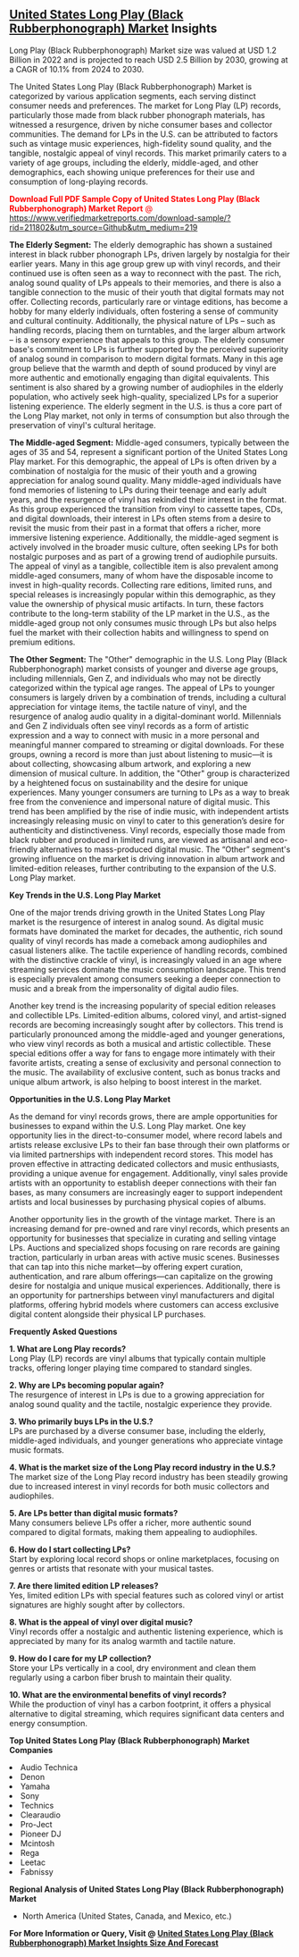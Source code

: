 <h2><a href="https://www.verifiedmarketreports.com/download-sample/?rid=211802&amp;utm_source=Github&amp;utm_medium=219" target="_blank">United States Long Play (Black Rubberphonograph) Market</a> Insights</h2><p>Long Play (Black Rubberphonograph) Market size was valued at USD 1.2 Billion in 2022 and is projected to reach USD 2.5 Billion by 2030, growing at a CAGR of 10.1% from 2024 to 2030.</p><p><p>The United States Long Play (Black Rubberphonograph) Market is categorized by various application segments, each serving distinct consumer needs and preferences. The market for Long Play (LP) records, particularly those made from black rubber phonograph materials, has witnessed a resurgence, driven by niche consumer bases and collector communities. The demand for LPs in the U.S. can be attributed to factors such as vintage music experiences, high-fidelity sound quality, and the tangible, nostalgic appeal of vinyl records. This market primarily caters to a variety of age groups, including the elderly, middle-aged, and other demographics, each showing unique preferences for their use and consumption of long-playing records. <p><span class=""><span style="color: #ff0000;"><strong>Download Full PDF Sample Copy of United States Long Play (Black Rubberphonograph) Market Report</strong> @ </span><a href="https://www.verifiedmarketreports.com/download-sample/?rid=211802&amp;utm_source=Github&amp;utm_medium=219" target="_blank">https://www.verifiedmarketreports.com/download-sample/?rid=211802&amp;utm_source=Github&amp;utm_medium=219</a></span></p></p> <p><strong>The Elderly Segment:</strong> The elderly demographic has shown a sustained interest in black rubber phonograph LPs, driven largely by nostalgia for their earlier years. Many in this age group grew up with vinyl records, and their continued use is often seen as a way to reconnect with the past. The rich, analog sound quality of LPs appeals to their memories, and there is also a tangible connection to the music of their youth that digital formats may not offer. Collecting records, particularly rare or vintage editions, has become a hobby for many elderly individuals, often fostering a sense of community and cultural continuity. Additionally, the physical nature of LPs – such as handling records, placing them on turntables, and the larger album artwork – is a sensory experience that appeals to this group. The elderly consumer base's commitment to LPs is further supported by the perceived superiority of analog sound in comparison to modern digital formats. Many in this age group believe that the warmth and depth of sound produced by vinyl are more authentic and emotionally engaging than digital equivalents. This sentiment is also shared by a growing number of audiophiles in the elderly population, who actively seek high-quality, specialized LPs for a superior listening experience. The elderly segment in the U.S. is thus a core part of the Long Play market, not only in terms of consumption but also through the preservation of vinyl's cultural heritage. </p> <p><strong>The Middle-aged Segment:</strong> Middle-aged consumers, typically between the ages of 35 and 54, represent a significant portion of the United States Long Play market. For this demographic, the appeal of LPs is often driven by a combination of nostalgia for the music of their youth and a growing appreciation for analog sound quality. Many middle-aged individuals have fond memories of listening to LPs during their teenage and early adult years, and the resurgence of vinyl has rekindled their interest in the format. As this group experienced the transition from vinyl to cassette tapes, CDs, and digital downloads, their interest in LPs often stems from a desire to revisit the music from their past in a format that offers a richer, more immersive listening experience. Additionally, the middle-aged segment is actively involved in the broader music culture, often seeking LPs for both nostalgic purposes and as part of a growing trend of audiophile pursuits. The appeal of vinyl as a tangible, collectible item is also prevalent among middle-aged consumers, many of whom have the disposable income to invest in high-quality records. Collecting rare editions, limited runs, and special releases is increasingly popular within this demographic, as they value the ownership of physical music artifacts. In turn, these factors contribute to the long-term stability of the LP market in the U.S., as the middle-aged group not only consumes music through LPs but also helps fuel the market with their collection habits and willingness to spend on premium editions. </p> <p><strong>The Other Segment:</strong> The "Other" demographic in the U.S. Long Play (Black Rubberphonograph) market consists of younger and diverse age groups, including millennials, Gen Z, and individuals who may not be directly categorized within the typical age ranges. The appeal of LPs to younger consumers is largely driven by a combination of trends, including a cultural appreciation for vintage items, the tactile nature of vinyl, and the resurgence of analog audio quality in a digital-dominant world. Millennials and Gen Z individuals often see vinyl records as a form of artistic expression and a way to connect with music in a more personal and meaningful manner compared to streaming or digital downloads. For these groups, owning a record is more than just about listening to music—it is about collecting, showcasing album artwork, and exploring a new dimension of musical culture. In addition, the "Other" group is characterized by a heightened focus on sustainability and the desire for unique experiences. Many younger consumers are turning to LPs as a way to break free from the convenience and impersonal nature of digital music. This trend has been amplified by the rise of indie music, with independent artists increasingly releasing music on vinyl to cater to this generation’s desire for authenticity and distinctiveness. Vinyl records, especially those made from black rubber and produced in limited runs, are viewed as artisanal and eco-friendly alternatives to mass-produced digital music. The “Other” segment's growing influence on the market is driving innovation in album artwork and limited-edition releases, further contributing to the expansion of the U.S. Long Play market. </p> <p><strong>Key Trends in the U.S. Long Play Market</strong></p> <p>One of the major trends driving growth in the United States Long Play market is the resurgence of interest in analog sound. As digital music formats have dominated the market for decades, the authentic, rich sound quality of vinyl records has made a comeback among audiophiles and casual listeners alike. The tactile experience of handling records, combined with the distinctive crackle of vinyl, is increasingly valued in an age where streaming services dominate the music consumption landscape. This trend is especially prevalent among consumers seeking a deeper connection to music and a break from the impersonality of digital audio files.</p> <p>Another key trend is the increasing popularity of special edition releases and collectible LPs. Limited-edition albums, colored vinyl, and artist-signed records are becoming increasingly sought after by collectors. This trend is particularly pronounced among the middle-aged and younger generations, who view vinyl records as both a musical and artistic collectible. These special editions offer a way for fans to engage more intimately with their favorite artists, creating a sense of exclusivity and personal connection to the music. The availability of exclusive content, such as bonus tracks and unique album artwork, is also helping to boost interest in the market.</p> <p><strong>Opportunities in the U.S. Long Play Market</strong></p> <p>As the demand for vinyl records grows, there are ample opportunities for businesses to expand within the U.S. Long Play market. One key opportunity lies in the direct-to-consumer model, where record labels and artists release exclusive LPs to their fan base through their own platforms or via limited partnerships with independent record stores. This model has proven effective in attracting dedicated collectors and music enthusiasts, providing a unique avenue for engagement. Additionally, vinyl sales provide artists with an opportunity to establish deeper connections with their fan bases, as many consumers are increasingly eager to support independent artists and local businesses by purchasing physical copies of albums.</p> <p>Another opportunity lies in the growth of the vintage market. There is an increasing demand for pre-owned and rare vinyl records, which presents an opportunity for businesses that specialize in curating and selling vintage LPs. Auctions and specialized shops focusing on rare records are gaining traction, particularly in urban areas with active music scenes. Businesses that can tap into this niche market—by offering expert curation, authentication, and rare album offerings—can capitalize on the growing desire for nostalgia and unique musical experiences. Additionally, there is an opportunity for partnerships between vinyl manufacturers and digital platforms, offering hybrid models where customers can access exclusive digital content alongside their physical LP purchases.</p> <p><strong>Frequently Asked Questions</strong></p> <p><strong>1. What are Long Play records?</strong><br>Long Play (LP) records are vinyl albums that typically contain multiple tracks, offering longer playing time compared to standard singles. </p> <p><strong>2. Why are LPs becoming popular again?</strong><br>The resurgence of interest in LPs is due to a growing appreciation for analog sound quality and the tactile, nostalgic experience they provide. </p> <p><strong>3. Who primarily buys LPs in the U.S.?</strong><br>LPs are purchased by a diverse consumer base, including the elderly, middle-aged individuals, and younger generations who appreciate vintage music formats. </p> <p><strong>4. What is the market size of the Long Play record industry in the U.S.?</strong><br>The market size of the Long Play record industry has been steadily growing due to increased interest in vinyl records for both music collectors and audiophiles. </p> <p><strong>5. Are LPs better than digital music formats?</strong><br>Many consumers believe LPs offer a richer, more authentic sound compared to digital formats, making them appealing to audiophiles. </p> <p><strong>6. How do I start collecting LPs?</strong><br>Start by exploring local record shops or online marketplaces, focusing on genres or artists that resonate with your musical tastes. </p> <p><strong>7. Are there limited edition LP releases?</strong><br>Yes, limited edition LPs with special features such as colored vinyl or artist signatures are highly sought after by collectors. </p> <p><strong>8. What is the appeal of vinyl over digital music?</strong><br>Vinyl records offer a nostalgic and authentic listening experience, which is appreciated by many for its analog warmth and tactile nature. </p> <p><strong>9. How do I care for my LP collection?</strong><br>Store your LPs vertically in a cool, dry environment and clean them regularly using a carbon fiber brush to maintain their quality. </p> <p><strong>10. What are the environmental benefits of vinyl records?</strong><br>While the production of vinyl has a carbon footprint, it offers a physical alternative to digital streaming, which requires significant data centers and energy consumption. </p></p><p><strong>Top United States Long Play (Black Rubberphonograph) Market Companies</strong></p><div data-test-id=""><p><li>Audio Technica</li><li> Denon</li><li> Yamaha</li><li> Sony</li><li> Technics</li><li> Clearaudio</li><li> Pro-Ject</li><li> Pioneer DJ</li><li> Mcintosh</li><li> Rega</li><li> Leetac</li><li> Fabnissy</li></p><div><strong>Regional Analysis of&nbsp;United States Long Play (Black Rubberphonograph) Market</strong></div><ul><li dir="ltr"><p dir="ltr">North America&nbsp;(United States, Canada, and Mexico, etc.)</p></li></ul><p><strong>For More Information or Query, Visit @&nbsp;</strong><strong><a href="https://www.verifiedmarketreports.com/product/long-play-black-rubberphonograph-market/?utm_source=Github&amp;utm_medium=219" target="_blank">United States Long Play (Black Rubberphonograph) Market Insights Size And Forecast</a></strong></p></div>
